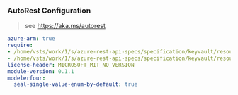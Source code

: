 ### AutoRest Configuration

> see https://aka.ms/autorest

``` yaml
azure-arm: true
require:
- /home/vsts/work/1/s/azure-rest-api-specs/specification/keyvault/resource-manager/readme.md
- /home/vsts/work/1/s/azure-rest-api-specs/specification/keyvault/resource-manager/readme.go.md
license-header: MICROSOFT_MIT_NO_VERSION
module-version: 0.1.1
modelerfour:
  seal-single-value-enum-by-default: true
```